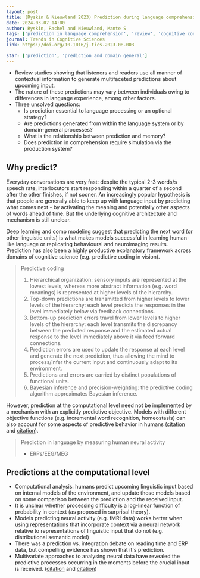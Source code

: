 ```yaml
---
layout: post
title: (Ryskin & Nieuwland 2023) Prediction during language comprehension - what is next?
date: 2024-03-07 14:00
author: Ryskin, Rachel and Nieuwland, Mante S
tags: ['prediction in language comprehension', 'review', 'cognitive control']
journal: Trends in Cognitive Sciences
link: https://doi.org/10.1016/j.tics.2023.08.003

star: ['prediction', 'prediction and domain general']
---
```


- Review studies showing that listeners and readers use all manner of contextual information to generate multifaceted predictions about upcoming input. 
- The nature of these predictions may vary between individuals owing to differences in language experience, among other factors. 
- Three unsolved questions: 
    - Is prediction essential to language processing or an optional strategy?
    - Are predictions generated from within the language system or by domain-general processes?
    - What is the relationship between prediction and memory?
    - Does prediction in comprehension require simulation via the production system?

## Why predict?

Everyday conversations are very fast: despite the typical 2-3 words/s speech rate, interlocutors start responding within a quarter of a second after the other finishes, if not sooner. An increasingly popular hypothesis is that people are generally able to keep up with language input by predicting what comes next - by activating the meaning and potentially other aspects of words ahead of time. But the underlying cognitive architecture and mechanism is still unclear.

Deep learning and comp modeling suggest that predicting the next word (or other linguistic units) is what makes models successful in learning human-like language or replicating behavioural and neuroimaging results. Prediction has also been a highly productive explanatory framework across domains of cognitive science (e.g. predictive coding in vision). 

> Predictive coding
>
> 1. Hierarchical organization: sensory inputs are represented at the lowest levels, whereas more abstract information (e.g. word meanings) is represented at higher levels of the hierarchy.
> 2. Top-down predictions are transmitted from higher levels to lower levels of the hierarchy: each level predicts the responses in the level immediately below via feedback connections.
> 3. Bottom-up prediction errors travel from lower levels to higher levels of the hierarchy: each level transmits the discrepancy between the predicted response and the estimated actual response to the level immediately above it via feed forward connections.
> 4. Prediction errors are used to update the response at each level and generate the next prediction, thus allowing the mind to process/infer the current input and continuously adapt to its environment.
> 5. Predictions and errors are carried by distinct populations of functional units.
> 6. Bayesian inference and precision-weighting: the predictive coding algorithm approximates Bayesian inference. 

However, prediction at the computational level need not be implemented by a mechanism with an explicitly predictive objective. Models with different objective functions (e.g. incremental word recognition, homeostasis) can also account for some aspects of predictive behavior in humans ([citation](https://link.springer.com/article/10.3758/s13423-021-01924-x) and [citation](https://doi.org/10.1016/j.brainres.2021.147578)). 

> Prediction in language by measuring human neural activity
>
> - ERPs/EEG/MEG

## Predictions at the computational level

- Computational analysis: humans predict upcoming linguistic input based on internal models of the environment, and update those models based on some comparison between the prediction and the received input. 
- It is unclear whether processing difficulty is a log-linear function of probability in context (as proposed in surprisal theory). 
- Models predicting neural activity (e.g. fMRI data) works better when using representations that incorporate context via a neural network relative to representations of linguistic input that do not (e.g. distributional semantic model)
- There was a prediction vs. integration debate on reading time and ERP data, but compelling evidence has shown that it's prediction.
- Multivariate approaches to analysing neural data have revealed the predictive processes occurring in the moments before the crucial input is received. ([citation](https://doi.org/10.7554/eLife.39061) and [citation](https://doi.org/10.1523/JNEUROSCI.1733-19.2020))